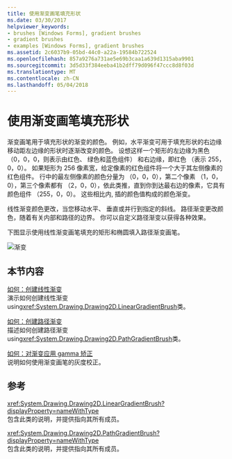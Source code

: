```yaml
---
title: 使用渐变画笔填充形状
ms.date: 03/30/2017
helpviewer_keywords:
- brushes [Windows Forms], gradient brushes
- gradient brushes
- examples [Windows Forms], gradient brushes
ms.assetid: 2c6037b9-05bd-44c0-a22a-19584b722524
ms.openlocfilehash: 857a9276a731ae5e69b3caa1a639d1315aba9901
ms.sourcegitcommit: 3d5d33f384eeba41b2dff79d096f47ccc8d8f03d
ms.translationtype: MT
ms.contentlocale: zh-CN
ms.lasthandoff: 05/04/2018
---
```

# <a name="using-a-gradient-brush-to-fill-shapes"></a>使用渐变画笔填充形状
渐变画笔用于填充形状的渐变的颜色。 例如，水平渐变可用于填充形状的右边缘移动距左边缘的形状时逐渐改变的颜色。 设想这样一个矩形的左边缘为黑色 （0，0，0，则表示由红色、 绿色和蓝色组件） 和右边缘，即红色 （表示 255，0，0）。 如果矩形为 256 像素宽，给定像素的红色组件将一个大于其左侧像素的红色组件。 行中的最左侧像素的颜色分量为 （0，0，0），第二个像素 （1，0，0），第三个像素都有 （2，0，0），依此类推，直到你到达最右边的像素，它具有颜色组件 （255，0，0）。 这些相比内, 插的颜色值构成的颜色渐变。  
  
 线性渐变颜色更改，当您移动水平、 垂直或并行到指定的斜线。 路径渐变更改颜色，随着有关内部和路径的边界。 你可以自定义路径渐变以获得各种效果。  
  
 下图显示使用线性渐变画笔填充的矩形和椭圆填入路径渐变画笔。  
  
 ![渐变](../../../../docs/framework/winforms/advanced/media/gradient2.png "gradient2")  
  
## <a name="in-this-section"></a>本节内容  
 [如何：创建线性渐变](../../../../docs/framework/winforms/advanced/how-to-create-a-linear-gradient.md)  
 演示如何创建线性渐变 using<xref:System.Drawing.Drawing2D.LinearGradientBrush>类。  
  
 [如何：创建路径渐变](../../../../docs/framework/winforms/advanced/how-to-create-a-path-gradient.md)  
 描述如何创建路径渐变 using<xref:System.Drawing.Drawing2D.PathGradientBrush>类。  
  
 [如何：对渐变应用 gamma 矫正](../../../../docs/framework/winforms/advanced/how-to-apply-gamma-correction-to-a-gradient.md)  
 说明如何使用渐变画笔的灰度校正。  
  
## <a name="reference"></a>参考  
 <xref:System.Drawing.Drawing2D.LinearGradientBrush?displayProperty=nameWithType>  
 包含此类的说明，并提供指向其所有成员。  
  
 <xref:System.Drawing.Drawing2D.PathGradientBrush?displayProperty=nameWithType>  
 包含此类的说明，并提供指向其所有成员。
